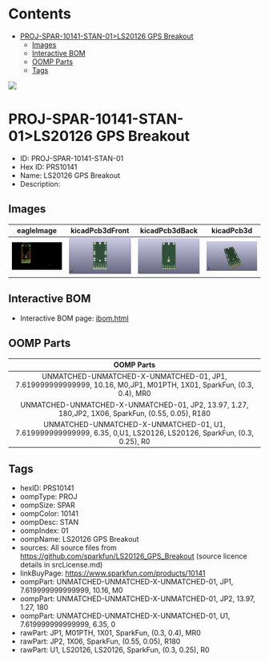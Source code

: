 



Contents
========

* [PROJ-SPAR-10141-STAN-01>LS20126 GPS Breakout](#proj-spar-10141-stan-01ls20126-gps-breakout)
	* [Images](#images)
	* [Interactive BOM](#interactive-bom)
	* [OOMP Parts](#oomp-parts)
	* [Tags](#tags)
  
![][im]
# PROJ-SPAR-10141-STAN-01>LS20126 GPS Breakout

- ID: PROJ-SPAR-10141-STAN-01
- Hex ID: PRS10141
- Name: LS20126 GPS Breakout
- Description: 

## Images
  
  

|eagleImage|kicadPcb3dFront|kicadPcb3dBack|kicadPcb3d|
| :---: | :---: | :---: | :---: |
|[![eagleImage](eagleImage_140.png)](eagleImage_600.png)|[![kicadPcb3dFront](kicadPcb3dFront_140.png)](kicadPcb3dFront_600.png)|[![kicadPcb3dBack](kicadPcb3dBack_140.png)](kicadPcb3dBack_600.png)|[![kicadPcb3d](kicadPcb3d_140.png)](kicadPcb3d_600.png)|

## Interactive BOM

- Interactive BOM page: [ibom.html](kicad/bom/ibom.html)

## OOMP Parts
  

|OOMP Parts|
| :---: |
|UNMATCHED-UNMATCHED-X-UNMATCHED-01, JP1, 7.619999999999999, 10.16, M0,JP1, M01PTH, 1X01, SparkFun, (0.3, 0.4), MR0|
|UNMATCHED-UNMATCHED-X-UNMATCHED-01, JP2, 13.97, 1.27, 180,JP2, 1X06, SparkFun, (0.55, 0.05), R180|
|UNMATCHED-UNMATCHED-X-UNMATCHED-01, U1, 7.619999999999999, 6.35, 0,U1, LS20126, LS20126, SparkFun, (0.3, 0.25), R0|

## Tags

- hexID: PRS10141
- oompType: PROJ
- oompSize: SPAR
- oompColor: 10141
- oompDesc: STAN
- oompIndex: 01
- oompName: LS20126 GPS Breakout
- sources: All source files from https://github.com/sparkfun/LS20126_GPS_Breakout (source licence details in srcLicense.md)
- linkBuyPage: https://www.sparkfun.com/products/10141
- oompPart: UNMATCHED-UNMATCHED-X-UNMATCHED-01, JP1, 7.619999999999999, 10.16, M0
- oompPart: UNMATCHED-UNMATCHED-X-UNMATCHED-01, JP2, 13.97, 1.27, 180
- oompPart: UNMATCHED-UNMATCHED-X-UNMATCHED-01, U1, 7.619999999999999, 6.35, 0
- rawPart: JP1, M01PTH, 1X01, SparkFun, (0.3, 0.4), MR0
- rawPart: JP2, 1X06, SparkFun, (0.55, 0.05), R180
- rawPart: U1, LS20126, LS20126, SparkFun, (0.3, 0.25), R0



[im]: kicadPcb3d_450.png
